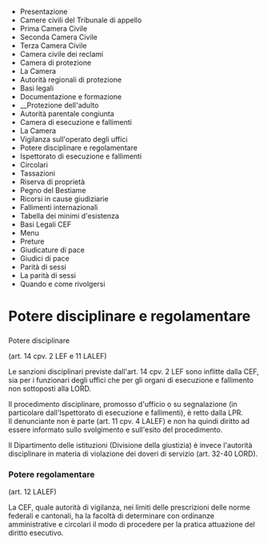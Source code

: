   * Presentazione
  * Camere civili del Tribunale di appello
  * Prima Camera Civile
  * Seconda Camera Civile
  * Terza Camera Civile
  * Camera civile dei reclami
  * Camera di protezione
  * La Camera
  * Autorità regionali di protezione
  * Basi legali
  * Documentazione e formazione
  *  __Protezione dell'adulto
  * Autorità parentale congiunta
  * Camera di esecuzione e fallimenti
  * La Camera
  * Vigilanza sull'operato degli uffici
  * Potere disciplinare e regolamentare
  * Ispettorato di esecuzione e fallimenti
  * Circolari
  * Tassazioni
  * Riserva di proprietà
  * Pegno del Bestiame
  * Ricorsi in cause giudiziarie
  * Fallimenti internazionali
  * Tabella dei minimi d'esistenza
  * Basi Legali CEF
  * Menu
  * Preture
  * Giudicature di pace
  * Giudici di pace
  * Parità di sessi 
  * La parità di sessi
  * Quando e come rivolgersi

#  Potere disciplinare e regolamentare

###  
Potere disciplinare

(art. 14 cpv. 2 LEF e 11 LALEF)

Le sanzioni disciplinari previste dall'art. 14 cpv. 2 LEF sono inflitte dalla
CEF, sia per i funzionari degli uffici che per gli organi di esecuzione e
fallimento non sottoposti alla LORD.

Il procedimento disciplinare, promosso d'ufficio o su segnalazione (in
particolare dall'Ispettorato di esecuzione e fallimenti), è retto dalla LPR.  
Il denunciante non è parte (art. 11 cpv. 4 LALEF) e non ha quindi diritto ad
essere informato sullo svolgimento e sull'esito del procedimento.

Il Dipartimento delle istituzioni (Divisione della giustizia) è invece
l'autorità disciplinare in materia di violazione dei doveri di servizio (art.
32-40 LORD).

### Potere regolamentare

(art. 12 LALEF)

La CEF, quale autorità di vigilanza, nei limiti delle prescrizioni delle norme
federali e cantonali, ha la facoltà di determinare con ordinanze
amministrative e circolari il modo di procedere per la pratica attuazione del
diritto esecutivo.

